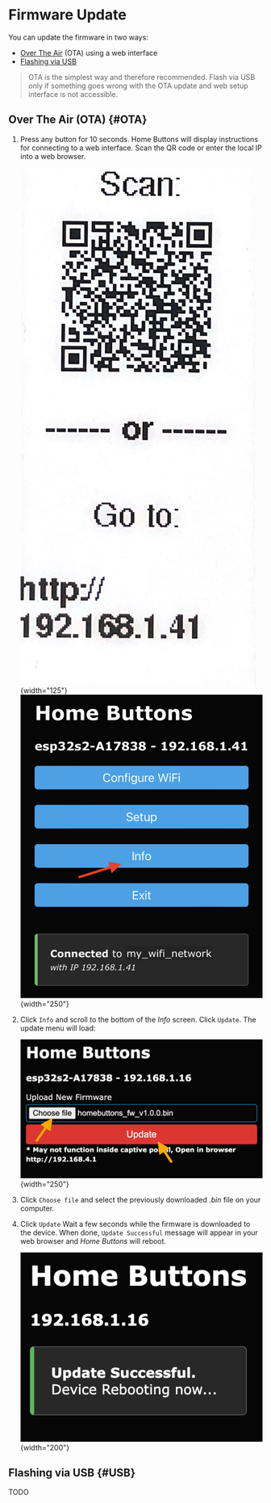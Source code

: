 # Firmware Update

You can update the firmware in two ways:

- [Over The Air](#OTA) (OTA) using a web interface
- [Flashing via USB](#USB)

> OTA is the simplest way and therefore recommended. Flash via USB only if something goes wrong with the OTA update and web setup interface is not accessible.

## Over The Air (OTA) {#OTA}

1. Press any button for 10 seconds. Home Buttons will display instructions for connecting to a web interface.
Scan the QR code or enter the local IP into a web browser.

    ![Setup Screen](assets/setup_screen.png){width="125"} 
    ![Setup Page Info](assets/setup_page_info.jpeg){width="250"}

2. Click `Info` and scroll to the bottom of the *Info* screen. Click `Update`. The update menu will load:

    ![Update Page](assets/update_choose_file.png){width="250"}

3. Click `Choose file` and select the previously downloaded *.bin* file on your computer.

4. Click `Update` Wait a few seconds while the firmware is downloaded to the device. When done, `Update Successful` message will appear in your web browser and *Home Buttons* will reboot.

    ![Update Successful](assets/update_successful.png){width="200"}
 
## Flashing via USB {#USB}

TODO
